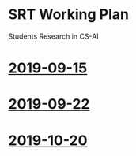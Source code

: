# SRT Working Plan

Students Research in CS-AI

# [2019-09-15](../Study-Plan/2019-09-15.md) 

# [2019-09-22](../Study-Plan/2019-09-22.md) 

# [2019-10-20](../Study-Plan/2019-10-20.md)

